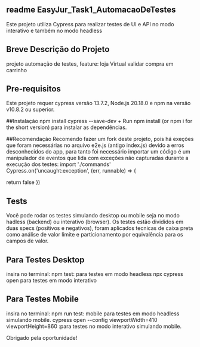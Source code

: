 ## readme EasyJur_Task1_AutomacaoDeTestes 
 Este projeto utiliza Cypress para realizar testes de UI e API no modo interativo e também no modo headless
## Breve Descrição do Projeto 
 projeto automação de testes, feature: loja Virtual validar compra em carrinho

## Pre-requisitos

Este projeto requer cypress versão 13.7.2, Node.js 20.18.0 e npm na versão v10.8.2 ou superior.

##Instalação
npm install cypress --save-dev + Run npm install (or npm i for the short version) para instalar as dependências.

##Recomendação
Recomendo fazer um fork deste projeto, pois há exeções que foram necessárias no arquivo e2e.js (antigo index.js) devido a erros desconhecidos do app, para tanto foi necessário importar um código é um manipulador de eventos que lida com exceções não capturadas durante a execução dos testes:
    import './commands'
    Cypress.on('uncaught:exception', (err, runnable) => {

   return false
   })


## Tests
 
 Você pode rodar os testes simulando desktop ou mobile seja no modo hadless (backend) ou interativo (browser). Os testes estão divididos em duas specs (positivos e negativos), foram aplicados tecnicas de caixa preta como análise de valor limite e particionamento por equivalência para os campos de valor.

 ## Para Testes Desktop
 insira no terminal: 
 npm test: para testes em modo headless
 npx cypress open para testes em modo interativo

## Para Testes Mobile
insira no terminal: 
npm run test: mobile para testes em modo headless simulando mobile.
cypress open --config viewportWidth=410 viewportHeight=860 :para testes no modo interativo simulando mobile. 

Obrigado pela oportunidade!